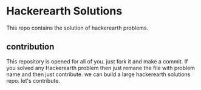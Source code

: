 # Hackerearth Solutions

This repo contains the solution of hackerearth problems.

## contribution
This repository is opened for all of you. just fork it and make a commit. If you solved any Hackerearth problem then just remane the file with problem name and then just contribute. we can build a large hackerearth solutions repo. let's contribute.
